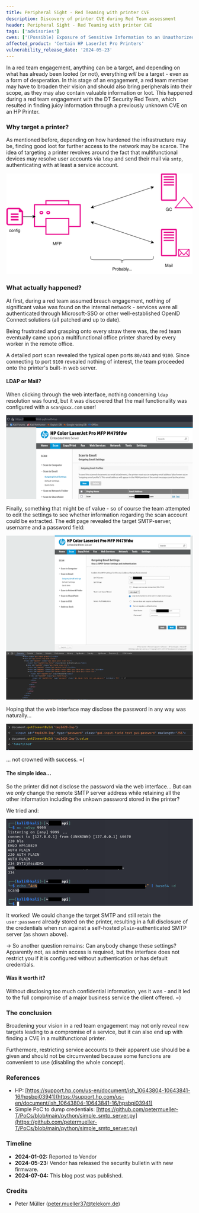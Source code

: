 ```yaml
---
title: Peripheral Sight - Red Teaming with printer CVE
description: Discovery of printer CVE during Red Team assessment
header: Peripheral Sight - Red Teaming with printer CVE
tags: ['advisories']
cwes: ['(Possible) Exposure of Sensitive Information to an Unauthorized Actor (CWE-200)']
affected_product: 'Certain HP LaserJet Pro Printers'
vulnerability_release_date: '2024-05-23'
---
```


In a red team engagement, anything can be a target, and depending on what has already been looted (or not), everything *will* be a target - even as a form of desperation.
In this stage of an engagement, a red team member may have to broaden their vision and should also bring peripherals into their scope, as they may also contain valuable information or loot.
This happened during a red team engagement with the DT Security Red Team, which resulted in finding juicy information through a previously unknown CVE on an HP Printer.<!--more-->&nbsp;


### Why target a printer?

As mentioned before, depending on how hardened the infrastructure may be, finding good loot for further access to the network may be scarce. The idea of targeting a printer revolves around the fact that multifunctional devices may resolve user accounts via `ldap` and send their mail via `smtp`, authenticating with at least a service account.

![mfp_as_target](/assets/images/peripheral_sight_MFPAsTarget.svg)


### What actually happened?

At first, during a red team assumed breach engagement, nothing of significant value was found on the internal network - services were all authenticated through Microsoft-SSO or other well-established OpenID Connect solutions (all patched and up to date).

Being frustrated and grasping onto every straw there was, the red team eventually came upon a multifunctional office printer shared by every worker in the remote office.

A detailed port scan revealed the typical open ports `80/443` and `9100`. Since connecting to port `9100` revealed nothing of interest, the team proceeded onto the printer's built-in web server.

#### LDAP or Mail?

When clicking through the web interface, nothing concerning `ldap` resolution was found, but it was discovered that the mail functionality was configured with a `scan@xxx.com` user!

![Scan2Mail](/assets/images/peripheral_sight_scan2mal.png)

Finally, something that might be of value - so of course the team attempted to edit the settings to see whether information regarding the scan account could be extracted.
The edit page revealed the target SMTP-server, username and a password field:

![SettingsPage](/assets/images/peripheral_sight_settingsPage.png)

Hoping that the web interface may disclose the password in any way was naturally...

![ContentPasswordField](/assets/images/peripheral_sight_contentPWField.png)

... not crowned with success. =(

#### The simple idea...

So the printer did not disclose the password via the web interface... But can we *only* change the remote SMTP server address while retaining all the other information including the unkown password stored in the printer?

We tried and:

![InboundSMTP](/assets/images/peripheral_sight_inboundSMTP.png)

It worked! We could change the target SMTP and still retain the `user:password` already stored on the printer, resulting in a full disclosure of the credentials when run against a self-hosted `plain`-authenticated SMTP server (as shown above).

-> So another question remains: Can anybody change these settings? Apparently not, as admin access is required, but the interface does not restrict you if it is configured without authentication or has default credentials.

#### Was it worth it?

Without disclosing too much confidential information, yes it was - and it led to the full compromise of a major business service the client offered. =)

### The conclusion

Broadening your vision in a red team engagement may not only reveal new targets leading to a compromise of a service, but it can also end up with finding a CVE in a multifunctional printer.

Furthermore, restricting service accounts to their apparent use should be a given and should not be circumvented because some functions are convenient to use (disabling the whole concept).


### References

- HP: [https://support.hp.com/us-en/document/ish_10643804-10643841-16/hpsbpi03941](https://support.hp.com/us-en/document/ish_10643804-10643841-16/hpsbpi03941)
- Simple PoC to dump credentials: [https://github.com/petermueller-T/PoCs/blob/main/python/simple_smtp_server.py](https://github.com/petermueller-T/PoCs/blob/main/python/simple_smtp_server.py)

### Timeline

* **2024-01-02:** Reported to Vendor
* **2024-05-23:** Vendor has released the security bulletin with new firmware.
* **2024-07-04:** This blog post was published.

### Credits

* Peter Müller ([peter.mueller37@telekom.de](mailto:peter.mueller37@telekom.de))